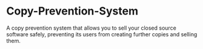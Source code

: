 # Copy-Prevention-System
A copy prevention system that allows you to sell your closed source software safely, preventing its users from creating further copies and selling them.
